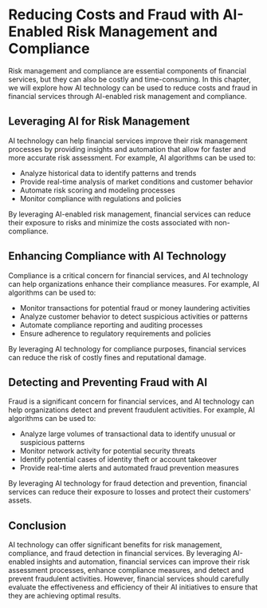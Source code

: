 Reducing Costs and Fraud with AI-Enabled Risk Management and Compliance
==========================================================================================================================

Risk management and compliance are essential components of financial services, but they can also be costly and time-consuming. In this chapter, we will explore how AI technology can be used to reduce costs and fraud in financial services through AI-enabled risk management and compliance.

Leveraging AI for Risk Management
---------------------------------

AI technology can help financial services improve their risk management processes by providing insights and automation that allow for faster and more accurate risk assessment. For example, AI algorithms can be used to:

* Analyze historical data to identify patterns and trends
* Provide real-time analysis of market conditions and customer behavior
* Automate risk scoring and modeling processes
* Monitor compliance with regulations and policies

By leveraging AI-enabled risk management, financial services can reduce their exposure to risks and minimize the costs associated with non-compliance.

Enhancing Compliance with AI Technology
---------------------------------------

Compliance is a critical concern for financial services, and AI technology can help organizations enhance their compliance measures. For example, AI algorithms can be used to:

* Monitor transactions for potential fraud or money laundering activities
* Analyze customer behavior to detect suspicious activities or patterns
* Automate compliance reporting and auditing processes
* Ensure adherence to regulatory requirements and policies

By leveraging AI technology for compliance purposes, financial services can reduce the risk of costly fines and reputational damage.

Detecting and Preventing Fraud with AI
--------------------------------------

Fraud is a significant concern for financial services, and AI technology can help organizations detect and prevent fraudulent activities. For example, AI algorithms can be used to:

* Analyze large volumes of transactional data to identify unusual or suspicious patterns
* Monitor network activity for potential security threats
* Identify potential cases of identity theft or account takeover
* Provide real-time alerts and automated fraud prevention measures

By leveraging AI technology for fraud detection and prevention, financial services can reduce their exposure to losses and protect their customers' assets.

Conclusion
----------

AI technology can offer significant benefits for risk management, compliance, and fraud detection in financial services. By leveraging AI-enabled insights and automation, financial services can improve their risk assessment processes, enhance compliance measures, and detect and prevent fraudulent activities. However, financial services should carefully evaluate the effectiveness and efficiency of their AI initiatives to ensure that they are achieving optimal results.
